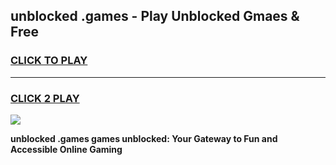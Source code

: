 
## unblocked .games - Play Unblocked Gmaes & Free
<h3>
<a href="https://news.freeplayer.one?title=unblocked_.games&ref=23F">CLICK TO PLAY</a></h3>
<hr>

<h3>
<a href="https://news.freeplayer.one?title=unblocked_.games&ref=23F">CLICK 2 PLAY</a>
  
</h3>

<a href="https://news.freeplayer.one?title=unblocked_.games&ref=23F/"><img src="https://clearcache.store/games.png"></a>


**unblocked .games games unblocked: Your Gateway to Fun and Accessible Online Gaming**

